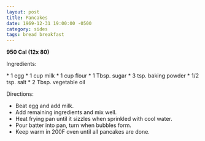 ```yaml
---
layout: post
title: Pancakes
date: 1969-12-31 19:00:00 -0500
category: sides
tags: bread breakfast
---
```

<b>950 Cal (12x 80)</b>
<p>Ingredients:</p>
* 1 egg
* 1 cup milk
* 1 cup flour
* 1 Tbsp. sugar
* 3 tsp. baking powder
* 1/2 tsp. salt
* 2 Tbsp. vegetable oil

<p>Directions:</p>

* Beat egg and add milk.
* Add remaining ingredients and mix well.
* Heat frying pan until it sizzles when sprinkled with cool water.
* Pour batter into pan, turn when bubbles form.
* Keep warm in 200F oven until all pancakes are done.

